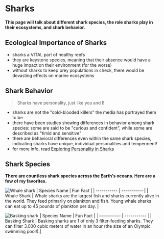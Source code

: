 # Sharks
**This page will talk about different shark species, the role sharks play in their ecosystems, and shark behavior.**

<!-- pic of shark near reef -->

## Ecological Importance of Sharks
- sharks a VITAL part of healthy reefs
- they are keystone species, meaning that their absence would have a huge impact on their environment (for the worse)
- without sharks to keep prey populations in check, there would be devasting effects on marine ecosystems

<!-- pic of shark from article -->

## Shark Behavior
> Sharks have personality, just like you and I!

- sharks are not the "cold-blooded killers" the media has portrayed them to be
- there have been studies showing differences in behavior among shark species: some are said to be "curious and confident", while some are described as "timid and sensitive"
- there are behavioral differences even within the same shark species, indicating sharks have unique, individual personalities and temperment!
- for more info, read [Exploring Personality in Sharks](https://saveourseasmagazine.com/exploring-personality-sharks/#:~:text=Most%20people%20think%20of%20sharks,hammerheads%20are%20timid%20and%20sensitive.)

## Shark Species
**There are countless shark species across the Earth's oceans. Here are a few of my favorites.**

<!-- pic of whale shark -->
![Whale shark](https://parade.com/.image/ar_4:3%2Cc_fill%2Ccs_srgb%2Cfl_progressive%2Cq_auto:good%2Cw_1200/MTkyMDA2MTQzODY4OTM3OTM0/children-and-parents-are-dwarfed-by-a-wh.jpg "Whale shark at Georgia aquarium")
| Species Name | Fun Fact |
| ----------- | ----------- |
| Whale Shark | Whale sharks are the largest fish and sharks currently alive in the world. They feed primarily on plankton and fish. Young whale sharks can eat up to 45 pounds of plankton per day. |

<!-- pic of basking shark -->
![Basking shark](https://www.abpmer.co.uk/media/3546/basking-shark-sennen-760x660.jpg)
| Species Name | Fun Fact |
| ----------- | ----------- |
| Basking Shark | Basking sharks are 1 of only 3 filter-feeding sharks. They can filter 3,000 cubic meters of water in an hour (the size of an Olympic swimming pool!).|